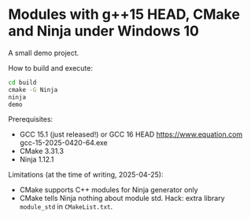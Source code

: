# Modules with g++15 HEAD, CMake and Ninja under Windows 10

A small demo project.

How to build and execute:
```bat
cd build
cmake -G Ninja
ninja
demo
```

Prerequisites:

* GCC 15.1 (just released!) or GCC 16 HEAD https://www.equation.com gcc-15-2025-0420-64.exe
* CMake 3.31.3
* Ninja 1.12.1

Limitations (at the time of writing, 2025-04-25):

* CMake supports C++ modules for Ninja generator only
* CMake tells Ninja nothing about module std. Hack: extra library `module_std` in `CMakeList.txt`.
